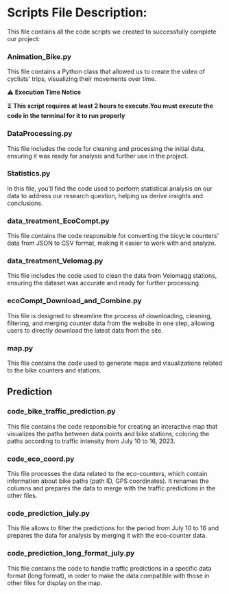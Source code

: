 #  Scripts File Description:

This file contains all the code scripts we created to successfully complete our project:

### Animation_Bike.py 
   This file contains a Python class that allowed us to create the video of cyclists' trips, visualizing their movements over time.

 ⚠️ **Execution Time Notice**

⏳ **This script requires at least 2 hours to execute.You must execute the code in the terminal for it to run properly**

### DataProcessing.py
   This file includes the code for cleaning and processing the initial data, ensuring it was ready for analysis and further use in the project.

### Statistics.py
   In this file, you’ll find the code used to perform statistical analysis on our data to address our research question, helping us derive insights and conclusions.

### data_treatment_EcoCompt.py
   This file contains the code responsible for converting the bicycle counters' data from JSON to CSV format, making it easier to work with and analyze.

### data_treatment_Velomag.py 
   This file includes the code used to clean the data from Velomagg stations, ensuring the dataset was accurate and ready for further processing.

### ecoCompt_Download_and_Combine.py  
   This file is designed to streamline the process of downloading, cleaning, filtering, and merging counter data from the website in one step, allowing users to directly download the latest data from the site.

### map.py  
   This file contains the code used to generate maps and visualizations related to the bike counters and stations.   

## Prediction

### code_bike_traffic_prediction.py
   This file contains the code responsible for creating an interactive map that visualizes the paths between data points and bike stations, coloring the paths according to traffic intensity from July 10 to 16, 2023.

### code_eco_coord.py
   This file processes the data related to the eco-counters, which contain information about bike paths (path ID, GPS coordinates). It renames the columns and prepares the data to merge with the traffic predictions in the other files.

### code_prediction_july.py
   This file allows to filter the predictions for the period from July 10 to 16 and prepares the data for analysis by merging it with the eco-counter data.

### code_prediction_long_format_july.py
   This file contains the code to handle traffic predictions in a specific data format (long format), in order to make the data compatible with those in other files for display on the map.
   